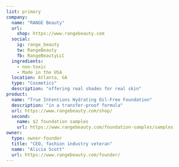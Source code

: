 ```yaml
---
list: primary
company:
  name: "RANGE Beauty"
  url:
    shop: https://www.rangebeauty.com
  social:
    ig: range_beauty
    tw: RangeBeauty
    fb: RangeBeautyLLC
  ingredients:
    - non-toxic
    - Made in the USA
  location: Atlanta, GA
  type: "Cosmetics"
  description: "offering real shades for real skin"
product:
  name: "True Intentions Hydrating Oil-Free Foundation"
  description: "in a transfer-proof formula"
  url: https://www.rangebeauty.com/shop/
  second:
    name: $2 foundation samples
    url: https://www.rangebeauty.com/foundation-samples/samples
owner:
  type: owner-founder
  title: "CEO, fashion industry veteran"
  name: "Alicia Scott"
  url: https://www.rangebeauty.com/founder/
---
```

